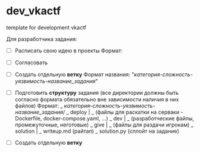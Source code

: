 # dev_vkactf
template for development vkactf

Для разработчика задания:

 - [ ] Расписать свою идею в проекты
       Формат:
       
 - [ ] Согласовать
 - [ ] Создать отдельную **ветку**
       Формат названия: "*категория*-*сложность*-*уязвимость*-*название_задания*"
 - [ ] Подготовить **структуру** задания (все директории должны быть согласно формата обязательно вне зависимости наличия в них файлов)
       Формат:
\_ *категория*-*сложность*-*уязвимость*-*название_задания*/
        \_ deploy
        |   \_ (файлы для раскатки на серваки - Dockerfile, docker-compose.yaml, ...)
        \_ dev
        |   \_ (разработческие файлы, промежуточные, неготовые)
        \_ give
        |   \_ (файлы для раздачи игрокам)
        \_ solution
        |   \_ writeup.md (райтап)
            \_ solution.py (сплойт на задание)
 - [ ] Создать отдельную **ветку**
